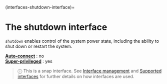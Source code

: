 (interfaces-shutdown-interface)=
# The shutdown interface

`shutdown` enables control of the system power state, including the ability to shut down or restart the system.

**[Auto-connect](/t/6154#heading--auto-connections)** : no</br>
**[Super-privileged](/)** : yes

> ⓘ  This is a snap interface. See [Interface management](/) and [Supported interfaces](/interfaces/index) for further details on how interfaces are used.

